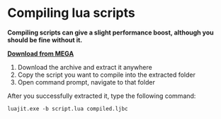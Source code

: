 # Compiling lua scripts

**Compiling scripts can give a slight performance boost, although you should be fine without it.**


[**Download from MEGA**](https://mega.nz/#!JpFAhYjb!35AbAx8sGdmVAI3o-EVHtGA_-Y1WqReo7WWUWHOdYo4)


1. Download the archive and extract it anywhere
2. Copy the script you want to compile into the extracted folder
3. Open command prompt, navigate to that folder

After you successfully extracted it, type the following command:



```text
luajit.exe -b script.lua compiled.ljbc
```



